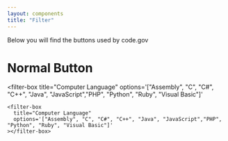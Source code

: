 ```yaml
---
layout: components
title: "Filter"
---
```


<script src="{{ '/assets/js/filter_box.js' | relative_url }}"></script>


<p>Below you will find the buttons used by code.gov</p>

# Normal Button
<filter-box
  title="Computer Language"
  options='["Assembly", "C", "C#", "C++", "Java", "JavaScript","PHP", "Python", "Ruby", "Visual Basic"]'
></filter-box>
```
<filter-box
  title="Computer Language"
  options='["Assembly", "C", "C#", "C++", "Java", "JavaScript","PHP", "Python", "Ruby", "Visual Basic"]'
></filter-box>
```

